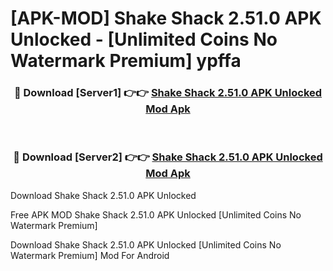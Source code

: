 # [APK-MOD] Shake Shack 2.51.0 APK Unlocked - [Unlimited Coins No Watermark Premium] ypffa



<div align="center">
<h3>🔴 Download [Server1] 👉👉 <a href="https://momento.my/?title=Shake_Shack_2.51.0_APK_Unlocked">Shake Shack 2.51.0 APK Unlocked Mod Apk</a></h3><br>

<h3>🔴 Download [Server2] 👉👉 <a href="https://momento.my/?title=Shake_Shack_2.51.0_APK_Unlocked">Shake Shack 2.51.0 APK Unlocked Mod Apk</a></h3>
</div>



Download Shake Shack 2.51.0 APK Unlocked 

Free APK MOD Shake Shack 2.51.0 APK Unlocked [Unlimited Coins No Watermark Premium]

Download Shake Shack 2.51.0 APK Unlocked [Unlimited Coins No Watermark Premium] Mod For Android
